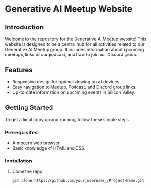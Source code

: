 # Generative AI Meetup Website

## Introduction
Welcome to the repository for the Generative AI Meetup website! This website is designed to be a central hub for all activities related to our Generative AI Meetup group. It includes information about upcoming meetups, links to our podcast, and how to join our Discord group.

## Features
- Responsive design for optimal viewing on all devices.
- Easy navigation to Meetup, Podcast, and Discord group links.
- Up-to-date information on upcoming events in Silicon Valley.

## Getting Started
To get a local copy up and running, follow these simple steps.

### Prerequisites
- A modern web browser.
- Basic knowledge of HTML and CSS.

### Installation
1. Clone the repo
   ```sh
   git clone https://github.com/your_username_/Project-Name.git
